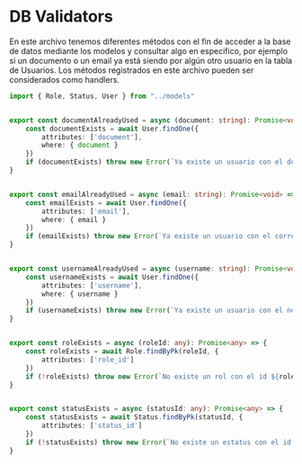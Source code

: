 # DB Validators

En este archivo tenemos diferentes métodos con el fin de acceder a la base de datos mediante los modelos y consultar algo en especifico, por ejemplo si un documento o un email ya está siendo por algún otro usuario en la tabla de Usuarios. Los métodos registrados en este archivo pueden ser considerados como handlers.

```ts
import { Role, Status, User } from "../models"


export const documentAlreadyUsed = async (document: string): Promise<void> => {
    const documentExists = await User.findOne({
        attributes: ['document'],
        where: { document }
    })
    if (documentExists) throw new Error(`Ya existe un usuario con el documento ${document}`)
}


export const emailAlreadyUsed = async (email: string): Promise<void> => {
    const emailExists = await User.findOne({
        attributes: ['email'],
        where: { email }
    })
    if (emailExists) throw new Error(`Ya existe un usuario con el correo ${email}`)
}


export const usernameAlreadyUsed = async (username: string): Promise<void> => {
    const usernameExists = await User.findOne({
        attributes: ['username'],
        where: { username }
    })
    if (usernameExists) throw new Error(`Ya existe un usuario con el nombre de usuario ${username}`)
}


export const roleExists = async (roleId: any): Promise<any> => {
    const roleExists = await Role.findByPk(roleId, {
        attributes: ['role_id']
    })
    if (!roleExists) throw new Error(`No existe un rol con el id ${roleId}`)
}


export const statusExists = async (statusId: any): Promise<any> => {
    const statusExists = await Status.findByPk(statusId, {
        attributes: ['status_id']
    })
    if (!statusExists) throw new Error(`No existe un estatus con el id ${statusId}`)
}
```
